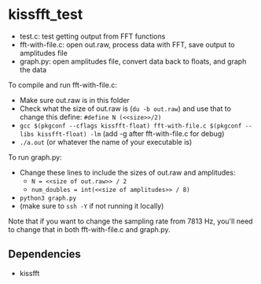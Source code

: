 # kissfft_test

- test.c: test getting output from FFT functions
- fft-with-file.c: open out.raw, process data with FFT, save output to amplitudes file
- graph.py: open amplitudes file, convert data back to floats, and graph the data

To compile and run fft-with-file.c:
- Make sure out.raw is in this folder
- Check what the size of out.raw is (`du -b out.raw`) and use that to change this define: `#define N (<<size>>/2)`
- `gcc $(pkgconf --cflags kissfft-float) fft-with-file.c $(pkgconf --libs kissfft-float) -lm` (add -g after fft-with-file.c for debug)
- `./a.out` (or whatever the name of your executable is)

To run graph.py:
- Change these lines to include the sizes of out.raw and amplitudes:
  - `N = <<size of out.raw>> / 2`
  - `num_doubles = int(<<size of amplitudes>> / 8)`
- `python3 graph.py`
- (make sure to `ssh -Y` if not running it locally)

Note that if you want to change the sampling rate from 7813 Hz, you'll need to change that in both fft-with-file.c and graph.py.

## Dependencies
- kissfft